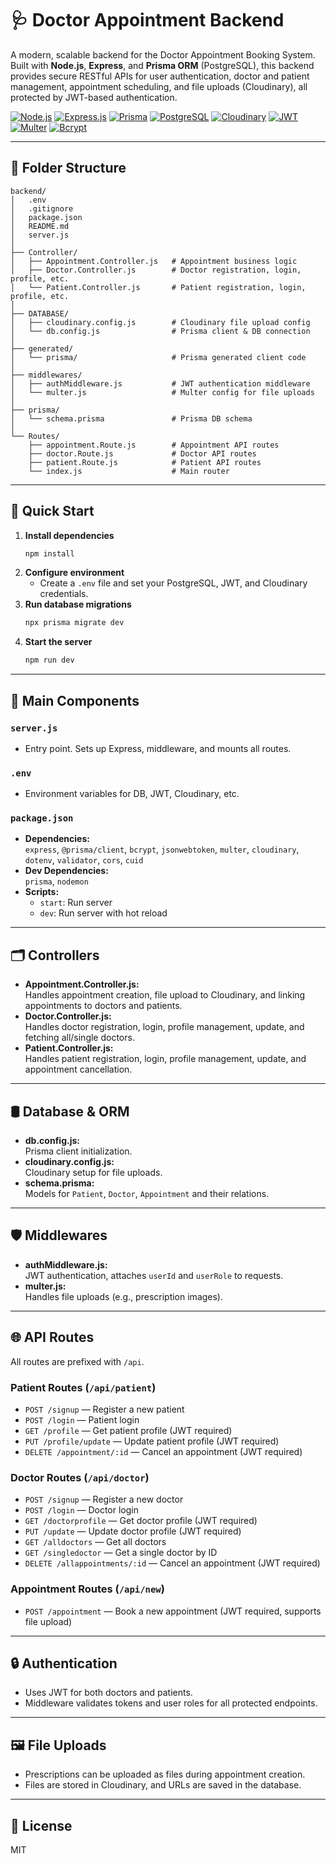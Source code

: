 # 🩺 Doctor Appointment Backend

A modern, scalable backend for the Doctor Appointment Booking System. Built with **Node.js**, **Express**, and **Prisma ORM** (PostgreSQL), this backend provides secure RESTful APIs for user authentication, doctor and patient management, appointment scheduling, and file uploads (Cloudinary), all protected by JWT-based authentication.

[![Node.js](https://img.shields.io/badge/Node.js-43853D?style=for-the-badge&logo=node.js&logoColor=white)](https://nodejs.org/) [![Express.js](https://img.shields.io/badge/Express.js-404D59?style=for-the-badge)](https://expressjs.com/) [![Prisma](https://img.shields.io/badge/Prisma-2D3748?style=for-the-badge&logo=prisma&logoColor=white)](https://www.prisma.io/) [![PostgreSQL](https://img.shields.io/badge/PostgreSQL-4169E1?style=for-the-badge&logo=postgresql&logoColor=white)](https://www.postgresql.org/) [![Cloudinary](https://img.shields.io/badge/Cloudinary-3448C5?style=for-the-badge&logo=cloudinary&logoColor=white)](https://cloudinary.com/) [![JWT](https://img.shields.io/badge/JWT-black?style=for-the-badge&logo=JSON%20web%20tokens)](https://jwt.io/) [![Multer](https://img.shields.io/badge/Multer-FFCA28?style=for-the-badge)](https://github.com/expressjs/multer) [![Bcrypt](https://img.shields.io/badge/Bcrypt-003A70?style=for-the-badge)](https://github.com/kelektiv/node.bcrypt.js/)

---


## 📁 Folder Structure

```
backend/
│   .env
│   .gitignore
│   package.json
│   README.md
│   server.js
│
├── Controller/
│   ├── Appointment.Controller.js   # Appointment business logic
│   ├── Doctor.Controller.js        # Doctor registration, login, profile, etc.
│   └── Patient.Controller.js       # Patient registration, login, profile, etc.
│
├── DATABASE/
│   ├── cloudinary.config.js        # Cloudinary file upload config
│   └── db.config.js                # Prisma client & DB connection
│
├── generated/
│   └── prisma/                     # Prisma generated client code
│
├── middlewares/
│   ├── authMiddleware.js           # JWT authentication middleware
│   └── multer.js                   # Multer config for file uploads
│
├── prisma/
│   └── schema.prisma               # Prisma DB schema
│
└── Routes/
    ├── appointment.Route.js        # Appointment API routes
    ├── doctor.Route.js             # Doctor API routes
    ├── patient.Route.js            # Patient API routes
    └── index.js                    # Main router
```

---

## 🚀 Quick Start

1. **Install dependencies**
   ```sh
   npm install
   ```
2. **Configure environment**
   - Create a `.env` file and set your PostgreSQL, JWT, and Cloudinary credentials.
3. **Run database migrations**
   ```sh
   npx prisma migrate dev
   ```
4. **Start the server**
   ```sh
   npm run dev
   ```

---

## 🧩 Main Components

### `server.js`
- Entry point. Sets up Express, middleware, and mounts all routes.

### `.env`
- Environment variables for DB, JWT, Cloudinary, etc.

### `package.json`
- **Dependencies:**  
  `express`, `@prisma/client`, `bcrypt`, `jsonwebtoken`, `multer`, `cloudinary`, `dotenv`, `validator`, `cors`, `cuid`
- **Dev Dependencies:**  
  `prisma`, `nodemon`
- **Scripts:**  
  - `start`: Run server  
  - `dev`: Run server with hot reload

---

## 🗂️ Controllers

- **Appointment.Controller.js:**  
  Handles appointment creation, file upload to Cloudinary, and linking appointments to doctors and patients.
- **Doctor.Controller.js:**  
  Handles doctor registration, login, profile management, update, and fetching all/single doctors.
- **Patient.Controller.js:**  
  Handles patient registration, login, profile management, update, and appointment cancellation.

---

## 🛢️ Database & ORM

- **db.config.js:**  
  Prisma client initialization.
- **cloudinary.config.js:**  
  Cloudinary setup for file uploads.
- **schema.prisma:**  
  Models for `Patient`, `Doctor`, `Appointment` and their relations.

---

## 🛡️ Middlewares

- **authMiddleware.js:**  
  JWT authentication, attaches `userId` and `userRole` to requests.
- **multer.js:**  
  Handles file uploads (e.g., prescription images).

---

## 🌐 API Routes

All routes are prefixed with `/api`.

### Patient Routes (`/api/patient`)
- `POST /signup` — Register a new patient
- `POST /login` — Patient login
- `GET /profile` — Get patient profile (JWT required)
- `PUT /profile/update` — Update patient profile (JWT required)
- `DELETE /appointment/:id` — Cancel an appointment (JWT required)

### Doctor Routes (`/api/doctor`)
- `POST /signup` — Register a new doctor
- `POST /login` — Doctor login
- `GET /doctorprofile` — Get doctor profile (JWT required)
- `PUT /update` — Update doctor profile (JWT required)
- `GET /alldoctors` — Get all doctors
- `GET /singledoctor` — Get a single doctor by ID
- `DELETE /allappointments/:id` — Cancel an appointment (JWT required)

### Appointment Routes (`/api/new`)
- `POST /appointment` — Book a new appointment (JWT required, supports file upload)

---

## 🔒 Authentication

- Uses JWT for both doctors and patients.
- Middleware validates tokens and user roles for all protected endpoints.

---

## 🖼️ File Uploads

- Prescriptions can be uploaded as files during appointment creation.
- Files are stored in Cloudinary, and URLs are saved in the database.

---

## 📝 License

MIT